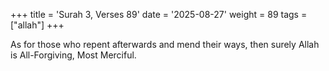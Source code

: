 +++
title = 'Surah 3, Verses 89'
date = '2025-08-27'
weight = 89
tags = ["allah"]
+++

As for those who repent afterwards and mend their ways, then surely Allah is All-Forgiving, Most Merciful.